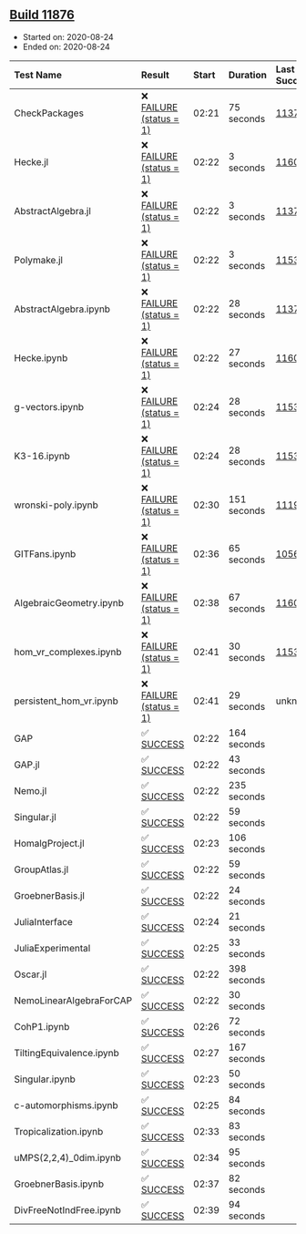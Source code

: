## [Build 11876](https://oscarci.mathematik.uni-kl.de/job/oscar/11876/)

* Started on: 2020-08-24
* Ended on: 2020-08-24

| Test Name    | Result | Start | Duration | Last Success | First Failure |
|:-------------|:-------|:------|:---------|:-------------|:--------------|
| CheckPackages | ❌ [FAILURE (status = 1)](https://oscarci.mathematik.uni-kl.de/job/oscar/11876/artifact/logs/build-11876/CheckPackages.log) | 02:21 | 75 seconds | [11376](https://oscarci.mathematik.uni-kl.de/job/oscar/11376/) | [11377](https://oscarci.mathematik.uni-kl.de/job/oscar/11377/) |
| Hecke.jl | ❌ [FAILURE (status = 1)](https://oscarci.mathematik.uni-kl.de/job/oscar/11876/artifact/logs/build-11876/Hecke.jl.log) | 02:22 | 3 seconds | [11602](https://oscarci.mathematik.uni-kl.de/job/oscar/11602/) | [11603](https://oscarci.mathematik.uni-kl.de/job/oscar/11603/) |
| AbstractAlgebra.jl | ❌ [FAILURE (status = 1)](https://oscarci.mathematik.uni-kl.de/job/oscar/11876/artifact/logs/build-11876/AbstractAlgebra.jl.log) | 02:22 | 3 seconds | [11376](https://oscarci.mathematik.uni-kl.de/job/oscar/11376/) | [11377](https://oscarci.mathematik.uni-kl.de/job/oscar/11377/) |
| Polymake.jl | ❌ [FAILURE (status = 1)](https://oscarci.mathematik.uni-kl.de/job/oscar/11876/artifact/logs/build-11876/Polymake.jl.log) | 02:22 | 3 seconds | [11532](https://oscarci.mathematik.uni-kl.de/job/oscar/11532/) | [11533](https://oscarci.mathematik.uni-kl.de/job/oscar/11533/) |
| AbstractAlgebra.ipynb | ❌ [FAILURE (status = 1)](https://oscarci.mathematik.uni-kl.de/job/oscar/11876/artifact/logs/build-11876/AbstractAlgebra.ipynb.log) | 02:22 | 28 seconds | [11376](https://oscarci.mathematik.uni-kl.de/job/oscar/11376/) | [11377](https://oscarci.mathematik.uni-kl.de/job/oscar/11377/) |
| Hecke.ipynb | ❌ [FAILURE (status = 1)](https://oscarci.mathematik.uni-kl.de/job/oscar/11876/artifact/logs/build-11876/Hecke.ipynb.log) | 02:22 | 27 seconds | [11602](https://oscarci.mathematik.uni-kl.de/job/oscar/11602/) | [11603](https://oscarci.mathematik.uni-kl.de/job/oscar/11603/) |
| g-vectors.ipynb | ❌ [FAILURE (status = 1)](https://oscarci.mathematik.uni-kl.de/job/oscar/11876/artifact/logs/build-11876/g-vectors.ipynb.log) | 02:24 | 28 seconds | [11532](https://oscarci.mathematik.uni-kl.de/job/oscar/11532/) | [11533](https://oscarci.mathematik.uni-kl.de/job/oscar/11533/) |
| K3-16.ipynb | ❌ [FAILURE (status = 1)](https://oscarci.mathematik.uni-kl.de/job/oscar/11876/artifact/logs/build-11876/K3-16.ipynb.log) | 02:24 | 28 seconds | [11532](https://oscarci.mathematik.uni-kl.de/job/oscar/11532/) | [11533](https://oscarci.mathematik.uni-kl.de/job/oscar/11533/) |
| wronski-poly.ipynb | ❌ [FAILURE (status = 1)](https://oscarci.mathematik.uni-kl.de/job/oscar/11876/artifact/logs/build-11876/wronski-poly.ipynb.log) | 02:30 | 151 seconds | [11192](https://oscarci.mathematik.uni-kl.de/job/oscar/11192/) | [11193](https://oscarci.mathematik.uni-kl.de/job/oscar/11193/) |
| GITFans.ipynb | ❌ [FAILURE (status = 1)](https://oscarci.mathematik.uni-kl.de/job/oscar/11876/artifact/logs/build-11876/GITFans.ipynb.log) | 02:36 | 65 seconds | [10566](https://oscarci.mathematik.uni-kl.de/job/oscar/10566/) | [10567](https://oscarci.mathematik.uni-kl.de/job/oscar/10567/) |
| AlgebraicGeometry.ipynb | ❌ [FAILURE (status = 1)](https://oscarci.mathematik.uni-kl.de/job/oscar/11876/artifact/logs/build-11876/AlgebraicGeometry.ipynb.log) | 02:38 | 67 seconds | [11602](https://oscarci.mathematik.uni-kl.de/job/oscar/11602/) | [11603](https://oscarci.mathematik.uni-kl.de/job/oscar/11603/) |
| hom_vr_complexes.ipynb | ❌ [FAILURE (status = 1)](https://oscarci.mathematik.uni-kl.de/job/oscar/11876/artifact/logs/build-11876/hom_vr_complexes.ipynb.log) | 02:41 | 30 seconds | [11532](https://oscarci.mathematik.uni-kl.de/job/oscar/11532/) | [11533](https://oscarci.mathematik.uni-kl.de/job/oscar/11533/) |
| persistent_hom_vr.ipynb | ❌ [FAILURE (status = 1)](https://oscarci.mathematik.uni-kl.de/job/oscar/11876/artifact/logs/build-11876/persistent_hom_vr.ipynb.log) | 02:41 | 29 seconds | unknown | unknown |
| GAP | ✅ [SUCCESS](https://oscarci.mathematik.uni-kl.de/job/oscar/11876/artifact/logs/build-11876/GAP.log) | 02:22 | 164 seconds |  |  |
| GAP.jl | ✅ [SUCCESS](https://oscarci.mathematik.uni-kl.de/job/oscar/11876/artifact/logs/build-11876/GAP.jl.log) | 02:22 | 43 seconds |  |  |
| Nemo.jl | ✅ [SUCCESS](https://oscarci.mathematik.uni-kl.de/job/oscar/11876/artifact/logs/build-11876/Nemo.jl.log) | 02:22 | 235 seconds |  |  |
| Singular.jl | ✅ [SUCCESS](https://oscarci.mathematik.uni-kl.de/job/oscar/11876/artifact/logs/build-11876/Singular.jl.log) | 02:22 | 59 seconds |  |  |
| HomalgProject.jl | ✅ [SUCCESS](https://oscarci.mathematik.uni-kl.de/job/oscar/11876/artifact/logs/build-11876/HomalgProject.jl.log) | 02:23 | 106 seconds |  |  |
| GroupAtlas.jl | ✅ [SUCCESS](https://oscarci.mathematik.uni-kl.de/job/oscar/11876/artifact/logs/build-11876/GroupAtlas.jl.log) | 02:22 | 59 seconds |  |  |
| GroebnerBasis.jl | ✅ [SUCCESS](https://oscarci.mathematik.uni-kl.de/job/oscar/11876/artifact/logs/build-11876/GroebnerBasis.jl.log) | 02:22 | 24 seconds |  |  |
| JuliaInterface | ✅ [SUCCESS](https://oscarci.mathematik.uni-kl.de/job/oscar/11876/artifact/logs/build-11876/JuliaInterface.log) | 02:24 | 21 seconds |  |  |
| JuliaExperimental | ✅ [SUCCESS](https://oscarci.mathematik.uni-kl.de/job/oscar/11876/artifact/logs/build-11876/JuliaExperimental.log) | 02:25 | 33 seconds |  |  |
| Oscar.jl | ✅ [SUCCESS](https://oscarci.mathematik.uni-kl.de/job/oscar/11876/artifact/logs/build-11876/Oscar.jl.log) | 02:22 | 398 seconds |  |  |
| NemoLinearAlgebraForCAP | ✅ [SUCCESS](https://oscarci.mathematik.uni-kl.de/job/oscar/11876/artifact/logs/build-11876/NemoLinearAlgebraForCAP.log) | 02:22 | 30 seconds |  |  |
| CohP1.ipynb | ✅ [SUCCESS](https://oscarci.mathematik.uni-kl.de/job/oscar/11876/artifact/logs/build-11876/CohP1.ipynb.log) | 02:26 | 72 seconds |  |  |
| TiltingEquivalence.ipynb | ✅ [SUCCESS](https://oscarci.mathematik.uni-kl.de/job/oscar/11876/artifact/logs/build-11876/TiltingEquivalence.ipynb.log) | 02:27 | 167 seconds |  |  |
| Singular.ipynb | ✅ [SUCCESS](https://oscarci.mathematik.uni-kl.de/job/oscar/11876/artifact/logs/build-11876/Singular.ipynb.log) | 02:23 | 50 seconds |  |  |
| c-automorphisms.ipynb | ✅ [SUCCESS](https://oscarci.mathematik.uni-kl.de/job/oscar/11876/artifact/logs/build-11876/c-automorphisms.ipynb.log) | 02:25 | 84 seconds |  |  |
| Tropicalization.ipynb | ✅ [SUCCESS](https://oscarci.mathematik.uni-kl.de/job/oscar/11876/artifact/logs/build-11876/Tropicalization.ipynb.log) | 02:33 | 83 seconds |  |  |
| uMPS(2,2,4)_0dim.ipynb | ✅ [SUCCESS](https://oscarci.mathematik.uni-kl.de/job/oscar/11876/artifact/logs/build-11876/uMPS-2-2-4-_0dim.ipynb.log) | 02:34 | 95 seconds |  |  |
| GroebnerBasis.ipynb | ✅ [SUCCESS](https://oscarci.mathematik.uni-kl.de/job/oscar/11876/artifact/logs/build-11876/GroebnerBasis.ipynb.log) | 02:37 | 82 seconds |  |  |
| DivFreeNotIndFree.ipynb | ✅ [SUCCESS](https://oscarci.mathematik.uni-kl.de/job/oscar/11876/artifact/logs/build-11876/DivFreeNotIndFree.ipynb.log) | 02:39 | 94 seconds |  |  |

